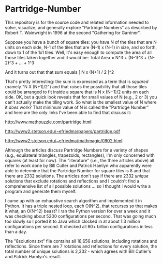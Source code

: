 # Partridge-Number
This repository is for the source code and related information needed to solve, visualize, and generally explore "Partridge Numbers" as described by Robert T. Wainwright in 1996 at the second "Gathering for Gardner".

Suppose you have a bunch of square tiles: you have N of the tiles that are N units on each side, N-1 of the tiles that are (N-1) x (N-1) in size, and so forth, down to 1 of the 1x1 tiles. Well, it's easy enough to compute the area of all those tiles taken together and it would be:
    Total Area = N^3 + (N-1)^3 + (N-2)^3 + ... + 1^3

And it turns out that that sum equals [ N x (N+1) / 2 ]^2

That's pretty interesting: the sum is expressed as a term that is *squared* (namely "N X (N+1)/2") and that raises the possibility that all those tiles could be arranged to fit inside a square that is N x (N+1)/2 units on each side. OK, but a quick look reveals that for small values of N (e.g., 2 or 3) you can't actually make the tiling work. So what is the smallest value of N where it *does* work? That minimum value of N is called the "Partridge Number" and here are the only links I've been able to find that discuss it:

http://www.mathpuzzle.com/partridge.html

http://www2.stetson.edu/~efriedma/papers/partridge.pdf

http://www2.stetson.edu/~efriedma/mathmagic/0802.html

Although the articles discuss Partridge Numbers for a variety of shapes (e.g., equilateral triangles, trapezoids, rectangles), I'm only concerned with squares (at least for now). The "literature" (i.e., the three articles above) all refer to work done by Bill Cutler and Patrick Hamlyn who apparently were able to determine that the Partridge Number for square tiles is 8 and that there are 2332 solutions. The articles don't say if there are 2332 *unique* solutions that exclude rotations and reflections and I couldn't find a comprehensive list of all possible solutions ... so I thought I would write a program and generate them myself.

I came up with an exhaustive search algorithm and implemented it in Python. It has a triple nested loop, each O(N^2), that recurses so that makes it what, an O(N^12) beast? I ran the Python version for over a week and it was checking about 5200 configurations per second. That was going much too slowly so I ported it to Java which clocked in at about 1.3 million configurations per second. It checked all 60+ billion configurations in less than a day.

The "8solutions.txt" file contains all 18,656 solutions, including rotations and reflections. Since there are 7 rotations and reflections for every solution, the total number of unique solutions is 2,332 - which agrees with Bill Cutler's and Patrick Hamlyn's result.

